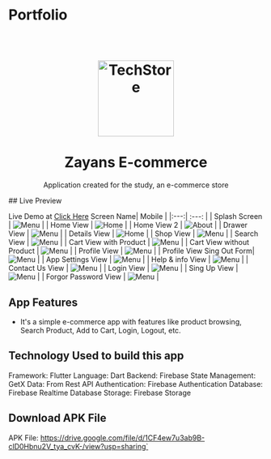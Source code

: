 # Portfolio

<h1 align="center">
<br>
  <img src="https://github.com/tawhidgithub/Zayans/assets/82618060/a0380f47-f755-4e0e-81bf-de0d073bfe09" alt="TechStore" width="150">
<br>
<br>
Zayans E-commerce
</h1>

<p align="center">
Application created for the study, an e-commerce store
</p>
## Live Preview

Live Demo at [Click Here](https://shashiben.me/#/)
Screen Name| Mobile |
|:---:| :---: |
| Splash Screen | ![Menu](https://github.com/tawhidgithub/Zayans/assets/82618060/40d88e7c-2441-4c8a-a92c-74b8b0a101cb,) |
| Home View | ![Home](https://github.com/tawhidgithub/Zayans/assets/82618060/6f3a4511-baf1-46a2-ae85-31bb65d2cfcc) |
| Home View 2 |  ![About](https://github.com/tawhidgithub/Zayans/assets/82618060/3acca6d9-6fa8-4d08-aebb-b5243f5c3a95) |
| Drawer  View | ![Menu](https://github.com/tawhidgithub/Zayans/assets/82618060/260729fe-701a-4707-af8a-e20a014dd629) |
| Details View | ![Home](https://github.com/tawhidgithub/Zayans/assets/82618060/ec1c8006-9d02-427b-b0b5-0e612c778059) |
|  Shop View | ![Menu](https://github.com/tawhidgithub/Zayans/assets/82618060/e0b6fd8f-30c8-4cfd-88f8-f62cc9aa9a47) |
|  Search View | ![Menu](https://github.com/tawhidgithub/Zayans/assets/82618060/0cfbef1b-22bb-4725-8493-e20cb694ed0c) |
| Cart View with Product |  ![Menu](https://github.com/tawhidgithub/Zayans/assets/82618060/560f9311-4cf8-4c15-838c-f5927c4e68da) |
| Cart View without Product | ![Menu](https://github.com/tawhidgithub/Zayans/assets/82618060/0375e32a-7556-4c43-8a5f-75d2d6787908) |
| Profile View | ![Menu](https://github.com/tawhidgithub/Zayans/assets/82618060/9c40fbe3-25a4-46b7-bb17-a2825740bf95) |
| Profile View Sing Out Form| ![Menu](https://github.com/tawhidgithub/Zayans/assets/82618060/4b5bd3bc-e3a1-449c-a8cf-1cb405abe253) |
| App Settings View | ![Menu](https://github.com/tawhidgithub/Zayans/assets/82618060/dc11fc2a-ddcc-4345-8bd5-7ef7e0e8a4df) |
| Help & info View | ![Menu](https://github.com/tawhidgithub/Zayans/assets/82618060/db353c56-2053-4841-81b5-b7c1ff11dd1e) |
| Contact Us View | ![Menu](https://github.com/tawhidgithub/Zayans/assets/82618060/ea1958cf-625f-4eed-873e-ba9a86cc801d) |
| Login View | ![Menu](https://github.com/tawhidgithub/Zayans/assets/82618060/118cee7e-e02e-49cd-9186-31475887a474) |
| Sing Up View | ![Menu](https://github.com/tawhidgithub/Zayans/assets/82618060/cedede41-681b-4c93-b774-19f1e93d6d38) |
| Forgor Password View | ![Menu](https://github.com/tawhidgithub/Zayans/assets/82618060/cb3eb7a8-23fd-4a30-81c8-691ff6205ffa) |


## App Features

-  It's a simple e-commerce app with features like product browsing, Search Product, Add to Cart, Login, Logout, etc.



##  Technology Used to build this app

Framework: Flutter
Language: Dart
Backend: Firebase
State Management: GetX 
Data: From Rest API 
Authentication: Firebase Authentication
Database: Firebase Realtime Database
Storage: Firebase Storage
 



## Download APK File

APK File: https://drive.google.com/file/d/1CF4ew7u3ab9B-clD0Hbnu2V_tya_cvK-/view?usp=sharing`




